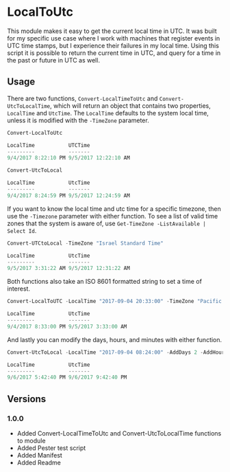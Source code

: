 # LocalToUtc

This module makes it easy to get the current local time in UTC. It was built for my specific use case where
I work with machines that register events in UTC time stamps, but I experience their failures in my local time.
Using this script it is possible to return the current time in UTC, and query for a time in the past or future 
in UTC as well.

## Usage
There are two functions, `Convert-LocalTimeToUtc` and `Convert-UtcToLocalTime`, which will return an object that
contains two properties, `LocalTime` and `UtcTime`. The `LocalTime` defaults to the system local time, unless it is
modified with the `-TimeZone` parameter.

```powershell
Convert-LocalToUtc

LocalTime           UTCTime
---------           -------
9/4/2017 8:22:10 PM 9/5/2017 12:22:10 AM

Convert-UtcToLocal

LocalTime           UtcTime
---------           -------
9/4/2017 8:24:59 PM 9/5/2017 12:24:59 AM
```

If you want to know the local time and utc time for a specific timezone, then use the `-Timezone` parameter with
either function. To see a list of valid time zones that the system is aware of, use `Get-TimeZone -ListAvailable | Select Id`.

```powershell
Convert-UTCtoLocal -TimeZone "Israel Standard Time"

LocalTime           UtcTime
---------           -------
9/5/2017 3:31:22 AM 9/5/2017 12:31:22 AM
```

Both functions also take an ISO 8601 formatted string to set a time of interest.

```powershell
Convert-LocalToUTC -LocalTime "2017-09-04 20:33:00" -TimeZone "Pacific Standard Time"

LocalTime           UtcTime
---------           -------
9/4/2017 8:33:00 PM 9/5/2017 3:33:00 AM
```

And lastly you can modify the days, hours, and minutes with either function.

```powershell
Convert-UtcToLocal -LocalTime "2017-09-04 08:24:00" -AddDays 2 -AddHours -3 -AddMinutes 6 -TimeZone "Eastern Standard Time"

LocalTime           UtcTime
---------           -------
9/6/2017 5:42:40 PM 9/6/2017 9:42:40 PM
```

## Versions

### 1.0.0

* Added Convert-LocalTimeToUtc and Convert-UtcToLocalTime functions to module
* Added Pester test script
* Added Manifest
* Added Readme